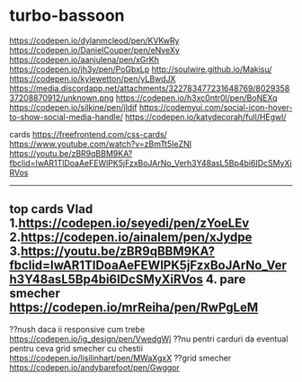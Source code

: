 # turbo-bassoon
https://codepen.io/dylanmcleod/pen/KVKwRy
https://codepen.io/DanielCouper/pen/eNveXy
https://codepen.io/aanjulena/pen/xGrKh
https://codepen.io/jh3y/pen/PoGbxLp
http://soulwire.github.io/Makisu/
https://codepen.io/kylewetton/pen/yLBwdJX
https://media.discordapp.net/attachments/322783477231648769/802935837208870912/unknown.png
https://codepen.io/h3xc0ntr0l/pen/BoNEXq
https://codepen.io/silkine/pen/jldif
https://codemyui.com/social-icon-hover-to-show-social-media-handle/
https://codepen.io/katydecorah/full/HEgwl/

cards
https://freefrontend.com/css-cards/
https://www.youtube.com/watch?v=zBmTt5IeZNI
https://youtu.be/zBR9qBBM9KA?fbclid=IwAR1TlDoaAeFEWlPK5jFzxBoJArNo_Verh3Y48asL5Bp4bi6IDcSMyXiRVos

-------------------------------
top cards Vlad
1.https://codepen.io/seyedi/pen/zYoeLEv
2.https://codepen.io/ainalem/pen/xJydpe
3.https://youtu.be/zBR9qBBM9KA?fbclid=IwAR1TlDoaAeFEWlPK5jFzxBoJArNo_Verh3Y48asL5Bp4bi6IDcSMyXiRVos
4. pare smecher https://codepen.io/mrReiha/pen/RwPgLeM
-------------------------------



??nush daca ii responsive cum trebe https://codepen.io/ig_design/pen/VwedgWj
??nu pentri carduri da eventual pentru ceva grid smecher cu chestii https://codepen.io/lisilinhart/pen/MWaXgxX
??grid smecher https://codepen.io/andybarefoot/pen/Gwggor

